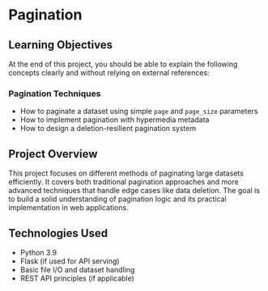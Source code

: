 # Pagination

## Learning Objectives

At the end of this project, you should be able to explain the following concepts clearly and without relying on external references:

### Pagination Techniques

- How to paginate a dataset using simple `page` and `page_size` parameters
- How to implement pagination with hypermedia metadata
- How to design a deletion-resilient pagination system

## Project Overview

This project focuses on different methods of paginating large datasets efficiently. It covers both traditional pagination approaches and more advanced techniques that handle edge cases like data deletion. The goal is to build a solid understanding of pagination logic and its practical implementation in web applications.

## Technologies Used

- Python 3.9
- Flask (if used for API serving)
- Basic file I/O and dataset handling
- REST API principles (if applicable)